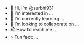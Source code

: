 - 👋 Hi, I’m @surbhi931
- 👀 I’m interested in ...
- 🌱 I’m currently learning ...
- 💞️ I’m looking to collaborate on ...
- 📫 How to reach me ..
- ⚡ Fun fact: ...

<!---
surbhi931/surbhi931 is a ✨ special ✨ repository because its `README.md` (this file) appears on your GitHub profile.
You can click the Preview link to take a look at your changes.
--->
